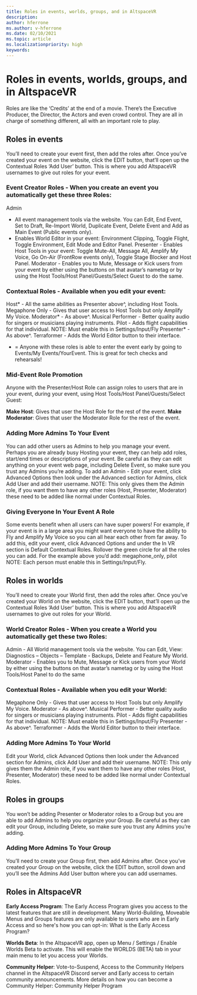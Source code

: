```yaml
---
title: Roles in events, worlds, groups, and in AltspaceVR
description: 
author: hferrone
ms.author: v-hferrone
ms.date: 02/10/2021
ms.topic: article
ms.localizationpriority: high
keywords: 
---
```


# Roles in events, worlds, groups, and in AltspaceVR

Roles are like the ‘Credits’ at the end of a movie. There’s the Executive Producer, the Director, the Actors and even crowd control. They are all in charge of something different, all with an important role to play.

## Roles in events

You’ll need to create your event first, then add the roles after. Once you’ve created your event on the website, click the EDIT button, that’ll open up the Contextual Roles ‘Add User’ button. This is where you add AltspaceVR usernames to give out roles for your event.

### Event Creator Roles - When you create an event you automatically get these three Roles:

Admin
- All event management tools via the website. You can Edit, End Event, Set to Draft, Re-Import World, Duplicate Event, Delete Event and Add as Main Event (Public events only).
- Enables World Editor in your event: Environment Clipping, Toggle Flight, Toggle Environment, Edit Mode and Editor Panel.
Presenter - Enables Host Tools in your event: Toggle Mute-All, Message All, Amplify My Voice, Go On-Air (FrontRow events only), Toggle Stage Blocker and Host Panel.
Moderator - Enables you to Mute, Message or Kick users from your event by either using the buttons on that avatar’s nametag or by using the Host Tools/Host Panel/Guests/Select Guest to do the same.

### Contextual Roles - Available when you edit your event:

Host* - All the same abilities as Presenter above^, including Host Tools.
Megaphone Only - Gives that user access to Host Tools but only Amplify My Voice.
Moderator* - As above^.
Musical Performer - Better quality audio for singers or musicians playing instruments.
Pilot - Adds flight capabilities for that individual. NOTE: Must enable this in Settings/Input/Fly
Presenter* - As above^.
Terraformer - Adds the World Editor button to their interface.
* = Anyone with these roles is able to enter the event early by going to Events/My Events/YourEvent. This is great for tech checks and rehearsals!

### Mid-Event Role Promotion

Anyone with the Presenter/Host Role can assign roles to users that are in your event, during your event, using Host Tools/Host Panel/Guests/Select Guest:

**Make Host**: Gives that user the Host Role for the rest of the event.
**Make Moderator**: Gives that user the Moderator Role for the rest of the event.

### Adding More Admins To Your Event

You can add other users as Admins to help you manage your event. Perhaps you are already busy Hosting your event, they can help add roles, start/end times or descriptions of your event. Be careful as they can edit anything on your event web page, including Delete Event, so make sure you trust any Admins you’re adding.
To add an Admin - Edit your event, click Advanced Options then look under the Advanced section for Admins, click Add User and add their username. NOTE: This only gives them the Admin role, if you want them to have any other roles (Host, Presenter, Moderator) these need to be added like normal under Contextual Roles.

### Giving Everyone In Your Event A Role

Some events benefit when all users can have super powers! For example, if your event is in a large area you might want everyone to have the ability to Fly and Amplify My Voice so you can all hear each other from far away. To add this, edit your event, click Advanced Options and under the In VR section is Default Contextual Roles. Rollover the green circle for all the roles you can add. For the example above you’d add: megaphone_only, pilot
NOTE: Each person must enable this in Settings/Input/Fly.

## Roles in worlds

You’ll need to create your World first, then add the roles after. Once you’ve created your World on the website, click the EDIT button, that’ll open up the Contextual Roles ‘Add User’ button. This is where you add AltspaceVR usernames to give out roles for your World.

### World Creator Roles - When you create a World you automatically get these two Roles:

Admin - All World management tools via the website. You can Edit, View: Diagnostics – Objects – Template - Backups, Delete and Feature My World.
Moderator - Enables you to Mute, Message or Kick users from your World by either using the buttons on that avatar’s nametag or by using the Host Tools/Host Panel to do the same

### Contextual Roles - Available when you edit your World:

Megaphone Only - Gives that user access to Host Tools but only Amplify My Voice.
Moderator - As above^.
Musical Performer - Better quality audio for singers or musicians playing instruments.
Pilot - Adds flight capabilities for that individual. NOTE: Must enable this in Settings/Input/Fly
Presenter - As above^.
Terraformer - Adds the World Editor button to their interface.

### Adding More Admins To Your World

Edit your World, click Advanced Options then look under the Advanced section for Admins, click Add User and add their username. NOTE: This only gives them the Admin role, if you want them to have any other roles (Host, Presenter, Moderator) these need to be added like normal under Contextual Roles.

## Roles in groups

You won’t be adding Presenter or Moderator roles to a Group but you are able to add Admins to help you organize your Group. Be careful as they can edit your Group, including Delete, so make sure you trust any Admins you’re adding.

### Adding More Admins To Your Group

You’ll need to create your Group first, then add Admins after. Once you’ve created your Group on the website, click the EDIT button, scroll down and you’ll see the Admins Add User button where you can add usernames.

## Roles in AltspaceVR

**Early Access Program**: The Early Access Program gives you access to the latest features that are still in development. Many World-Building, Moveable Menus and Groups features are only available to users who are in Early Access and so here's how you can opt-in: What is the Early Access Program?

**Worlds Beta**: In the AltspaceVR app, open up Menu / Settings / Enable Worlds Beta to activate. This will enable the WORLDS (BETA) tab in your main menu to let you access your Worlds.

**Community Helper**: Vote-to-Suspend, Access to the Community Helpers channel in the AltspaceVR Discord server and Early access to certain community announcements. More details on how you can become a Community Helper: Community Helper Program